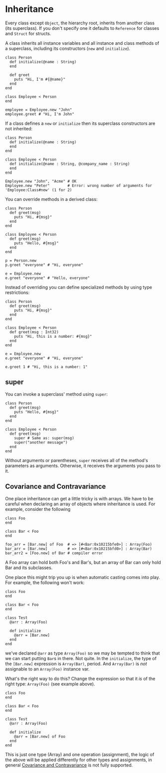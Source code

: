 # Inheritance

Every class except `Object`, the hierarchy root, inherits from another class (its superclass). If you don't specify one it defaults to `Reference` for classes and `Struct` for structs.

A class inherits all instance variables and all instance and class methods of a superclass, including its constructors (`new` and `initialize`).

```crystal
class Person
  def initialize(@name : String)
  end

  def greet
    puts "Hi, I'm #{@name}"
  end
end

class Employee < Person
end

employee = Employee.new "John"
employee.greet # "Hi, I'm John"
```

If a class defines a `new` or `initialize` then its superclass constructors are not inherited:

```crystal
class Person
  def initialize(@name : String)
  end
end

class Employee < Person
  def initialize(@name : String, @company_name : String)
  end
end

Employee.new "John", "Acme" # OK
Employee.new "Peter"        # Error: wrong number of arguments for 'Employee:Class#new' (1 for 2)
```

You can override methods in a derived class:

```crystal
class Person
  def greet(msg)
    puts "Hi, #{msg}"
  end
end

class Employee < Person
  def greet(msg)
    puts "Hello, #{msg}"
  end
end

p = Person.new
p.greet "everyone" # "Hi, everyone"

e = Employee.new
e.greet "everyone" # "Hello, everyone"
```

Instead of overriding you can define specialized methods by using type restrictions:

```crystal
class Person
  def greet(msg)
    puts "Hi, #{msg}"
  end
end

class Employee < Person
  def greet(msg : Int32)
    puts "Hi, this is a number: #{msg}"
  end
end

e = Employee.new
e.greet "everyone" # "Hi, everyone"

e.greet 1 # "Hi, this is a number: 1"
```

## super

You can invoke a superclass' method using `super`:

```crystal
class Person
  def greet(msg)
    puts "Hello, #{msg}"
  end
end

class Employee < Person
  def greet(msg)
    super # Same as: super(msg)
    super("another message")
  end
end
```

Without arguments or parentheses, `super` receives all of the method's parameters as arguments. Otherwise, it receives the arguments you pass to it.

## Covariance and Contravariance

One place inheritance can get a little tricky is with arrays. We have to be careful when declaring an array of objects where inheritance is used. For example, consider the following

```crystal
class Foo
end

class Bar < Foo
end

foo_arr = [Bar.new] of Foo  # => [#<Bar:0x10215bfe0>] : Array(Foo)
bar_arr = [Bar.new]         # => [#<Bar:0x10215bfd0>] : Array(Bar)
bar_arr2 = [Foo.new] of Bar # compiler error
```

A Foo array can hold both Foo's and Bar's, but an array of Bar can only hold Bar and its subclasses.

One place this might trip you up is when automatic casting comes into play. For example, the following won't work:

```crystal
class Foo
end

class Bar < Foo
end

class Test
  @arr : Array(Foo)

  def initialize
    @arr = [Bar.new]
  end
end
```

we've declared `@arr` as type `Array(Foo)` so we may be tempted to think that we can start putting `Bar`s in there. Not quite. In the `initialize`, the type of the `[Bar.new]` expression is `Array(Bar)`, period. And `Array(Bar)` is *not* assignable to an `Array(Foo)` instance var.

What's the right way to do this? Change the expression so that it *is* of the right type: `Array(Foo)` (see example above).

```crystal
class Foo
end

class Bar < Foo
end

class Test
  @arr : Array(Foo)

  def initialize
    @arr = [Bar.new] of Foo
  end
end
```

This is just one type (Array) and one operation (assignment), the logic of the above will be applied differently for other types and assignments, in general [Covariance and Contravariance][1] is not fully supported.

[1]: https://en.wikipedia.org/wiki/Covariance_and_contravariance_%28computer_science%29

